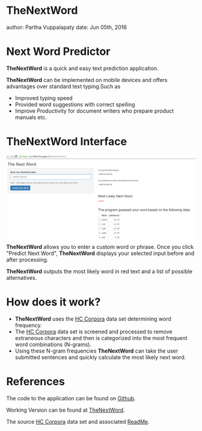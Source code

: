TheNextWord 
========================================================
author: Partha Vuppalapaty
date: Jun 05th, 2016

Next Word Predictor
========================================================

**TheNextWord** is a quick and easy text prediction application.

**TheNextWord** can be implemented on mobile devices and offers advantages over standard text typing.Such as

* Improved typing speed
* Provided word suggestions with correct spelling
* Improve Productivity for document writers who prepare product manuals etc.

TheNextWord Interface
========================================================

![TheNextWord](./Figures/TheNextWord.PNG)
**TheNextWord** allows you to enter a custom word or phrase. Once you click "Predict Next Word", **TheNextWord** displays your selected input before and after processing. 

**TheNextWord** outputs the most likely word in red text and a list of possible alternatives.



How does it work?
========================================================

* **TheNextWord** uses the [HC Corpora][1] data set determining word frequency.
* The [HC Corpora][1] data set is screened and processed to remove extraneous characters and then is categorized into the most frequent word combinations (N-grams).
* Using these N-gram frequencies **TheNextWord** can take the user submitted sentences and quickly calculate the most likely next word.

[1]: http://www.corpora.heliohost.org/ "HC Corpora"

References
========================================================

The code to the application can be found on [Github][1].

Working Version can be found at [TheNextWord][2].

The source [HC Corpora][3] data set and associated [ReadMe][4].

[1]: https://github.com/parthasaradhy/TheNextWord_Capstone/ "Github"
[2]: https://pv1984.shinyapps.io/WordPredictor/ "TheNextWord"
[3]: http://www.corpora.heliohost.org/ "HC Corpora"
[4]: http://www.corpora.heliohost.org/aboutcorpus.html/ "ReadMe"
